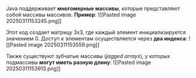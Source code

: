 
Java поддерживает **многомерные массивы**, которые представляют собой массивы массивов.
**Пример**:
![[Pasted image 20250311153245.png]]

Этот код создает матрицу 3x3, где каждый элемент инициализируется значением 0. Доступ к элементам осуществляется через **два индекса**:
![[Pasted image 20250311153559.png]]

Также существуют зубчатые массивы (*jagged arrays*), у которых подмассивы **могут иметь разную длину**:
![[Pasted image 20250311153913.png]]